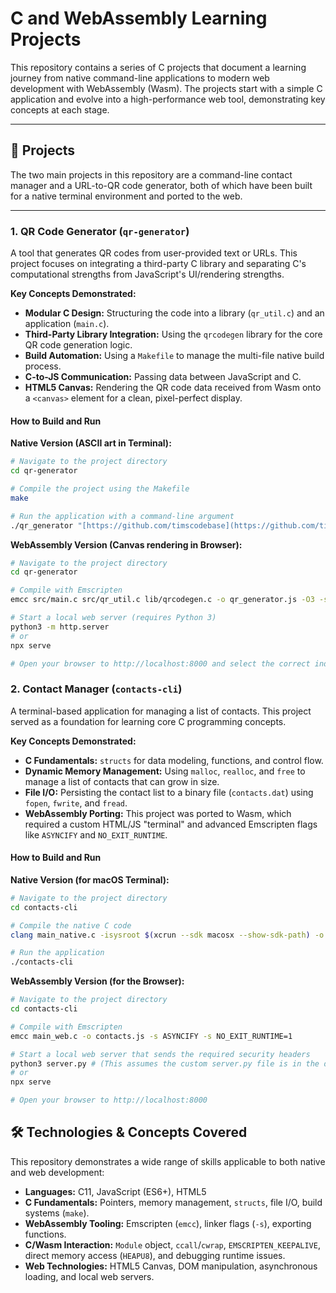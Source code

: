 # C and WebAssembly Learning Projects

This repository contains a series of C projects that document a learning journey from native command-line applications to modern web development with WebAssembly (Wasm). The projects start with a simple C application and evolve into a high-performance web tool, demonstrating key concepts at each stage.

---

## 🚀 Projects

The two main projects in this repository are a command-line contact manager and a URL-to-QR code generator, both of which have been built for a native terminal environment and ported to the web.

---

### 1. QR Code Generator (`qr-generator`)

A tool that generates QR codes from user-provided text or URLs. This project focuses on integrating a third-party C library and separating C's computational strengths from JavaScript's UI/rendering strengths.

**Key Concepts Demonstrated:**

- **Modular C Design:** Structuring the code into a library (`qr_util.c`) and an application (`main.c`).
- **Third-Party Library Integration:** Using the `qrcodegen` library for the core QR code generation logic.
- **Build Automation:** Using a `Makefile` to manage the multi-file native build process.
- **C-to-JS Communication:** Passing data between JavaScript and C.
- **HTML5 Canvas:** Rendering the QR code data received from Wasm onto a `<canvas>` element for a clean, pixel-perfect display.

#### How to Build and Run

**Native Version (ASCII art in Terminal):**

```bash
# Navigate to the project directory
cd qr-generator

# Compile the project using the Makefile
make

# Run the application with a command-line argument
./qr_generator "[https://github.com/timscodebase](https://github.com/timscodebase)"
```

**WebAssembly Version (Canvas rendering in Browser):**

```bash
# Navigate to the project directory
cd qr-generator

# Compile with Emscripten
emcc src/main.c src/qr_util.c lib/qrcodegen.c -o qr_generator.js -O3 -s EXPORTED_FUNCTIONS='["_generate_qr_data", "_get_qr_size"]' -s EXPORTED_RUNTIME_METHODS='["cwrap"]' -s ALLOW_MEMORY_GROWTH=1

# Start a local web server (requires Python 3)
python3 -m http.server
# or
npx serve

# Open your browser to http://localhost:8000 and select the correct index.html
```

### 2\. Contact Manager (`contacts-cli`)

A terminal-based application for managing a list of contacts. This project served as a foundation for learning core C programming concepts.

**Key Concepts Demonstrated:**

- **C Fundamentals:** `structs` for data modeling, functions, and control flow.
- **Dynamic Memory Management:** Using `malloc`, `realloc`, and `free` to manage a list of contacts that can grow in size.
- **File I/O:** Persisting the contact list to a binary file (`contacts.dat`) using `fopen`, `fwrite`, and `fread`.
- **WebAssembly Porting:** This project was ported to Wasm, which required a custom HTML/JS "terminal" and advanced Emscripten flags like `ASYNCIFY` and `NO_EXIT_RUNTIME`.

#### How to Build and Run

**Native Version (for macOS Terminal):**

```bash
# Navigate to the project directory
cd contacts-cli

# Compile the native C code
clang main_native.c -isysroot $(xcrun --sdk macosx --show-sdk-path) -o contacts-cli

# Run the application
./contacts-cli
```

**WebAssembly Version (for the Browser):**

```bash
# Navigate to the project directory
cd contacts-cli

# Compile with Emscripten
emcc main_web.c -o contacts.js -s ASYNCIFY -s NO_EXIT_RUNTIME=1

# Start a local web server that sends the required security headers
python3 server.py # (This assumes the custom server.py file is in the directory)
# or
npx serve

# Open your browser to http://localhost:8000
```

## 🛠️ Technologies & Concepts Covered

This repository demonstrates a wide range of skills applicable to both native and web development:

- **Languages:** C11, JavaScript (ES6+), HTML5
- **C Fundamentals:** Pointers, memory management, `structs`, file I/O, build systems (`make`).
- **WebAssembly Tooling:** Emscripten (`emcc`), linker flags (`-s`), exporting functions.
- **C/Wasm Interaction:** `Module` object, `ccall`/`cwrap`, `EMSCRIPTEN_KEEPALIVE`, direct memory access (`HEAPU8`), and debugging runtime issues.
- **Web Technologies:** HTML5 Canvas, DOM manipulation, asynchronous loading, and local web servers.

